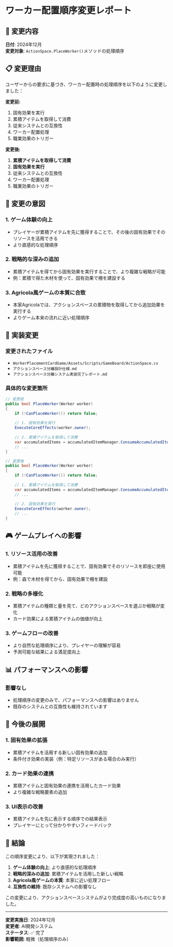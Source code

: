 # ワーカー配置順序変更レポート

## 🔄 変更内容

**日付**: 2024年12月  
**変更対象**: `ActionSpace.PlaceWorker()`メソッドの処理順序

## 📋 変更理由

ユーザーからの要求に基づき、ワーカー配置時の処理順序を以下のように変更しました：

**変更前:**
1. 固有効果を実行
2. 累積アイテムを取得して消費
3. 従来システムとの互換性
4. ワーカー配置処理
5. 職業効果のトリガー

**変更後:**
1. **累積アイテムを取得して消費**
2. **固有効果を実行**
3. 従来システムとの互換性
4. ワーカー配置処理
5. 職業効果のトリガー

## 🎯 変更の意図

### 1. **ゲーム体験の向上**
- プレイヤーが累積アイテムを先に獲得することで、その後の固有効果でそのリソースを活用できる
- より直感的な処理順序

### 2. **戦略的な深みの追加**
- 累積アイテムを得てから固有効果を実行することで、より複雑な戦略が可能
- 例：累積で得た木材を使って、固有効果で柵を建設する

### 3. **Agricola風ゲームの本質に合致**
- 本家Agricolaでは、アクションスペースの累積物を取得してから追加効果を実行する
- よりゲーム本来の流れに近い処理順序

## 🔧 実装変更

### 変更されたファイル
- `WorkerPlacementCardGame/Assets/Scripts/GameBoard/ActionSpace.cs`
- `アクションスペース分離設計仕様.md`
- `アクションスペース分離システム実装完了レポート.md`

### 具体的な変更箇所

```csharp
// 変更前
public bool PlaceWorker(Worker worker)
{
    if (!CanPlaceWorker()) return false;
    
    // 1. 固有効果を実行
    ExecuteCoreEffects(worker.owner);
    
    // 2. 累積アイテムを取得して消費
    var accumulatedItems = accumulatedItemManager.ConsumeAccumulatedItems(actionId);
    // ...
}

// 変更後
public bool PlaceWorker(Worker worker)
{
    if (!CanPlaceWorker()) return false;
    
    // 1. 累積アイテムを取得して消費
    var accumulatedItems = accumulatedItemManager.ConsumeAccumulatedItems(actionId);
    // ...
    
    // 2. 固有効果を実行
    ExecuteCoreEffects(worker.owner);
    // ...
}
```

## 🎮 ゲームプレイへの影響

### 1. **リソース活用の改善**
- 累積アイテムを先に獲得することで、固有効果でそのリソースを即座に使用可能
- 例：森で木材を得てから、固有効果で柵を建設

### 2. **戦略の多様化**
- 累積アイテムの種類と量を見て、どのアクションスペースを選ぶか戦略が変化
- カード効果による累積アイテムの価値が向上

### 3. **ゲームフローの改善**
- より自然な処理順序により、プレイヤーの理解が容易
- 予測可能な結果による満足度向上

## 📊 パフォーマンスへの影響

### 影響なし
- 処理順序の変更のみで、パフォーマンスへの影響はありません
- 既存のシステムとの互換性も維持されています

## 🔮 今後の展開

### 1. **固有効果の拡張**
- 累積アイテムを活用する新しい固有効果の追加
- 条件付き効果の実装（例：特定リソースがある場合のみ実行）

### 2. **カード効果の連携**
- 累積アイテムと固有効果の連携を活用したカード効果
- より複雑な戦略要素の追加

### 3. **UI表示の改善**
- 累積アイテムを先に表示する順序での結果表示
- プレイヤーにとって分かりやすいフィードバック

## 📝 結論

この順序変更により、以下が実現されました：

1. **ゲーム体験の向上**: より直感的な処理順序
2. **戦略的深みの追加**: 累積アイテムを活用した新しい戦略
3. **Agricola風ゲームの本質**: 本家に近い処理フロー
4. **互換性の維持**: 既存システムへの影響なし

この変更により、アクションスペースシステムがより完成度の高いものになりました。

---

**変更実施日**: 2024年12月  
**変更者**: AI開発システム  
**ステータス**: ✅ 完了  
**影響範囲**: 軽微（処理順序のみ）